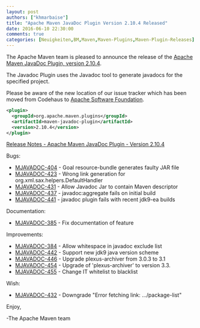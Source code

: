 ```yaml
---
layout: post
authors: ["khmarbaise"]
title: "Apache Maven JavaDoc Plugin Version 2.10.4 Released"
date: 2016-06-10 22:30:00
comments: true
categories: [Neuigkeiten,BM,Maven,Maven-Plugins,Maven-Plugin-Releases]
---
```

The Apache Maven team is pleased to announce the release of the 
[Apache Maven JavaDoc Plugin, version 2.10.4](https://maven.apache.org/plugins/maven-javadoc-plugin).

The Javadoc Plugin uses the Javadoc tool to generate javadocs for the
specified project. 

Please be aware of the new location of our issue tracker
which has been moved from Codehaus to [Apache Software Foundation](https://issues.apache.org/jira/browse/MJAVADOC).

``` xml
<plugin>
  <groupId>org.apache.maven.plugins</groupId>
  <artifactId>maven-javadoc-plugin</artifactId>
  <version>2.10.4</version>
</plugin>
```

<!-- more -->

[Release Notes - Apache Maven JavaDoc Plugin - Version 2.10.4](https://issues.apache.org/jira/secure/ReleaseNote.jspa?projectId=12317529&version=12331967)


Bugs:

 * [MJAVADOC-404](https://issues.apache.org/jira/browse/MJAVADOC-404) - Goal resource-bundle generates faulty JAR file
 * [MJAVADOC-423](https://issues.apache.org/jira/browse/MJAVADOC-423) - Wrong link generation for org.xml.sax.helpers.DefaultHandler
 * [MJAVADOC-431](https://issues.apache.org/jira/browse/MJAVADOC-431) - Allow Javadoc Jar to contain Maven descriptor
 * [MJAVADOC-437](https://issues.apache.org/jira/browse/MJAVADOC-437) - javadoc:aggregate fails on initial build
 * [MJAVADOC-441](https://issues.apache.org/jira/browse/MJAVADOC-441) - javadoc plugin fails with recent jdk9-ea builds

Documentation:

 * [MJAVADOC-385](https://issues.apache.org/jira/browse/MJAVADOC-385) - Fix documentation of <additionalDependencies> feature

Improvements:

 * [MJAVADOC-384](https://issues.apache.org/jira/browse/MJAVADOC-384) - Allow whitespace in javadoc exclude list
 * [MJAVADOC-442](https://issues.apache.org/jira/browse/MJAVADOC-442) - Support new jdk9 java version scheme
 * [MJAVADOC-446](https://issues.apache.org/jira/browse/MJAVADOC-446) - Upgrade plexus-archiver from 3.0.3 to 3.1
 * [MJAVADOC-454](https://issues.apache.org/jira/browse/MJAVADOC-454) - Upgrade of 'plexus-archiver' to version 3.3.
 * [MJAVADOC-455](https://issues.apache.org/jira/browse/MJAVADOC-455) - Change IT whitelist to blacklist

Wish:

 * [MJAVADOC-432](https://issues.apache.org/jira/browse/MJAVADOC-432) - Downgrade "Error fetching link: .../package-list"



Enjoy,

-The Apache Maven team
